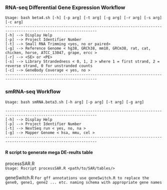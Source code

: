 ### RNA-seq Differential Gene Expression Workflow 

```
Usage: bash beta4.sh [-h] [-p arg] [-t arg] [-g arg] [-r arg] [-s arg] [-c arg] 
---------------------------------------------------------------------------------------------------------------
[-h] --> Display Help
[-p] --> Project Identifier Number
[-t] --> Small RNA Trimming <yes, no or paired>
[-g] --> Reference Genome < hg38, GRCh38, mm10, GRCm38, rat, cat, chicken, horse, ATCC_13047, grape, ercc >
[-r] --> <SE> or <PE> 
[-s] --> Library Strandedness < 0, 1, 2 > where 1 = first strand, 2 = reverse strand, 0 for unstranded counts 
[-c] --> GeneBody Coverage < yes, no > 
---------------------------------------------------------------------------------------------------------------
```
### smRNA-seq Workflow

```
Usage: bash smRNA.beta3.sh [-h arg] [-p arg] [-t arg] [-g arg]

---------------------------------------------------------------------------------------------------------------
[-h] --> Display Help 
[-p] --> Project Identifier Number 
[-t] --> NextSeq run < yes, no, na > 
[-g] --> Mapper Genome < hsa, mmu, cel > 
---------------------------------------------------------------------------------------------------------------
```


#### R script to generate mega DE-reults table
processSAR.R  
`Usage: Rscript processSAR.R <path/to/SAR/tables/>`

geneSwitch.R 
`For gff annotations use geneSwitch.R to replace the gene0, gene1, gene2 ... etc. naming schema with appropriate gene names`
